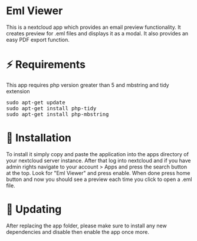 # Eml Viewer
This is a nextcloud app which provides an email preview functionality. 
It creates preview for .eml files and displays it as a modal. It also provides an easy PDF export function.

# :zap: Requirements
This app requires php version greater than 5 and mbstring and tidy extension
<pre>
sudo apt-get update
sudo apt-get install php-tidy
sudo apt-get install php-mbstring
</pre>

# :rocket: Installation

To install it simply copy and paste the application into the apps directory of your nextcloud server instance. 
After that log into nextcloud and if you have admin rights navigate to your account > Apps and press the search button at the top.
Look for "Eml Viewer" and press enable. 
When done press home button and now you should see a preview each time you click to open a .eml file.

# :rocket: Updating

After replacing the app folder, please make sure to install any new dependencies and disable then enable the app once more.